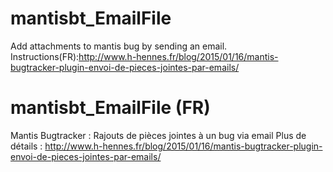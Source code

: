# mantisbt_EmailFile
Add attachments to mantis bug by sending an email.
Instructions(FR):http://www.h-hennes.fr/blog/2015/01/16/mantis-bugtracker-plugin-envoi-de-pieces-jointes-par-emails/

# mantisbt_EmailFile (FR)
Mantis Bugtracker : Rajouts de pièces jointes à un bug via email
Plus de détails : http://www.h-hennes.fr/blog/2015/01/16/mantis-bugtracker-plugin-envoi-de-pieces-jointes-par-emails/

